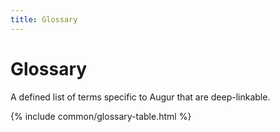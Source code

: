 ```yaml
---
title: Glossary
---
```

# Glossary

A defined list of terms specific to Augur that are deep-linkable.

{% include common/glossary-table.html %}